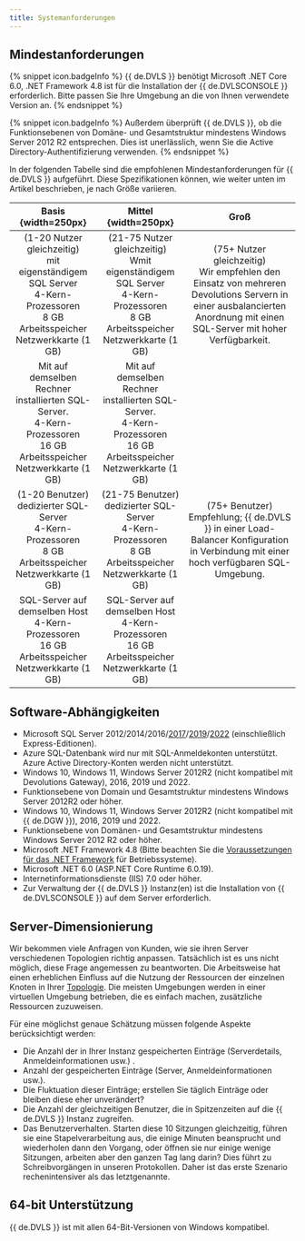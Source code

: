 ```yaml
---
title: Systemanforderungen
---
```

## Mindestanforderungen

{% snippet icon.badgeInfo %}
{{ de.DVLS }} benötigt Microsoft .NET Core 6.0, .NET Framework 4.8 ist für die Installation der {{ de.DVLSCONSOLE }} erforderlich. Bitte passen Sie Ihre Umgebung an die von Ihnen verwendete Version an.
{% endsnippet %}

{% snippet icon.badgeInfo %}
Außerdem überprüft {{ de.DVLS }}, ob die Funktionsebenen von Domäne- und Gesamtstruktur mindestens Windows Server 2012 R2 entsprechen. Dies ist unerlässlich, wenn Sie die Active Directory-Authentifizierung verwenden. 
{% endsnippet %}

In der folgenden Tabelle sind die empfohlenen Mindestanforderungen für {{ de.DVLS }} aufgeführt. Diese Spezifikationen können, wie weiter unten im Artikel beschrieben, je nach Größe variieren. 

|Basis {width=250px} |Mittel {width=250px} |Groß    |
|:--------------------------: |:------------------------: |:---------------------: |
|(1-20 Nutzer gleichzeitig)<br>mit eigenständigem SQL Server<br>4-Kern-Prozessoren<br>8 GB Arbeitsspeicher<br>Netzwerkkarte (1 GB)<br>|(21-75 Nutzer gleichzeitig)<br>Wmit eigenständigem SQL Server <br>4-Kern-Prozessoren<br>8 GB Arbeitsspeicher<br>Netzwerkkarte (1 GB)<br>|(75+ Nutzer gleichzeitig) <br>Wir empfehlen den Einsatz von mehreren Devolutions Servern in einer ausbalancierten Anordnung mit einen SQL-Server mit hoher Verfügbarkeit.|
|Mit auf demselben Rechner installierten SQL-Server.<br>4-Kern-Prozessoren<br>16 GB Arbeitsspeicher<br>Netzwerkkarte (1 GB)<br>|Mit auf demselben Rechner installierten SQL-Server.<br>4-Kern-Prozessoren<br>16 GB Arbeitsspeicher<br>Netzwerkkarte (1 GB)<br>||
|(1-20 Benutzer)<br>dedizierter SQL-Server<br>4-Kern-Prozessoren<br>8 GB Arbeitsspeicher<br>Netzwerkkarte (1 GB)<br>|(21-75 Benutzer)<br>dedizierter SQL-Server <br>4-Kern-Prozessoren<br>8 GB Arbeitsspeicher<br>Netzwerkkarte (1 GB)<br>|(75+ Benutzer) <br>Empfehlung; {{ de.DVLS }} in einer Load-Balancer Konfiguration in Verbindung mit einer hoch verfügbaren SQL-Umgebung.|
|SQL-Server auf demselben Host<br>4-Kern-Prozessoren<br>16 GB Arbeitsspeicher<br>Netzwerkkarte (1 GB)<br>|SQL-Server auf demselben Host<br>4-Kern-Prozessoren<br>16 GB Arbeitsspeicher<br>Netzwerkkarte (1 GB)<br>||

## Software-Abhängigkeiten

* Microsoft SQL Server 2012/2014/2016/[2017](https://www.microsoft.com/de-de/sql-server/sql-server-2017)/[2019](https://www.microsoft.com/de-de/sql-server/sql-server-2019)/[2022](https://www.microsoft.com/de-de/sql-server/sql-server-2022) (einschließlich Express-Editionen). 
* Azure SQL-Datenbank wird nur mit SQL-Anmeldekonten unterstützt. Azure Active Directory-Konten werden nicht unterstützt. 
* Windows 10, Windows 11, Windows Server 2012R2 (nicht kompatibel mit Devolutions Gateway), 2016, 2019 und 2022. 
* Funktionsebene von Domain und Gesamtstruktur mindestens Windows Server 2012R2 oder höher. 
* Windows 10, Windows 11, Windows Server 2012R2 (nicht kompatibel mit {{ de.DGW }}), 2016, 2019 und 2022. 
* Funktionsebene von Domänen- und Gesamtstruktur mindestens Windows Server 2012 R2 oder höher. 
* Microsoft .NET Framework 4.8 (Bitte beachten Sie die [Voraussetzungen für das .NET Framework](https://learn.microsoft.com/de-de/dotnet/framework/get-started/system-requirements) für Betriebssysteme). 
* Microsoft .NET 6.0 (ASP.NET Core Runtime 6.0.19). 
* Internetinformationsdienste (IIS) 7.0 oder höher. 
* Zur Verwaltung der {{ de.DVLS }} Instanz(en) ist die Installation von {{ de.DVLSCONSOLE }} auf dem Server erforderlich.

## Server-Dimensionierung

Wir bekommen viele Anfragen von Kunden, wie sie ihren Server verschiedenen Topologien richtig anpassen. Tatsächlich ist es uns nicht möglich, diese Frage angemessen zu beantworten. Die Arbeitsweise hat einen erheblichen Einfluss auf die Nutzung der Ressourcen der einzelnen Knoten in Ihrer [Topologie](/server/overview/topologies/). Die meisten Umgebungen werden in einer virtuellen Umgebung betrieben, die es einfach machen, zusätzliche Ressourcen zuzuweisen.  

Für eine möglichst genaue Schätzung müssen folgende Aspekte berücksichtigt werden:

* Die Anzahl der in Ihrer Instanz gespeicherten Einträge (Serverdetails, Anmeldeinformationen usw.) .  
* Anzahl der gespeicherten Einträge (Server, Anmeldeinformationen usw.).  
* Die Fluktuation dieser Einträge; erstellen Sie täglich Einträge oder bleiben diese eher unverändert?  
* Die Anzahl der gleichzeitigen Benutzer, die in Spitzenzeiten auf die {{ de.DVLS }} Instanz zugreifen.  
* Das Benutzerverhalten. Starten diese 10 Sitzungen gleichzeitig, führen sie eine Stapelverarbeitung aus, die einige Minuten beansprucht und wiederholen dann den Vorgang, oder öffnen sie nur einige wenige Sitzungen, arbeiten aber den ganzen Tag lang darin? Dies führt zu Schreibvorgängen in unseren Protokollen. Daher ist das erste Szenario rechenintensiver als das letztgenannte.  

## 64-bit Unterstützung

{{ de.DVLS }} ist mit allen 64-Bit-Versionen von Windows kompatibel.
